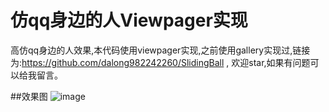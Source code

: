 # 仿qq身边的人Viewpager实现
  高仿qq身边的人效果,本代码使用viewpager实现,之前使用gallery实现过,链接为:https://github.com/dalong982242260/SlidingBall ,
  欢迎star,如果有问题可以给我留言。
  
##效果图
![image](https://github.com/dalong982242260/SlidingBallViewPager/blob/master/img/qqshenbianren.gif)
